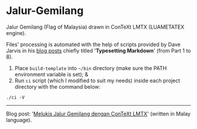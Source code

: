 # Jalur-Gemilang

Jalur Gemilang (Flag of Malaysia) drawn in ConTeXt LMTX (LUAMETATEX engine).

Files' processing is automated with the help of scripts provided by Dave Jarvis in his [blog posts](https://dave.autonoma.ca/blog/) chiefly titled '**Typesetting Markdown**' (from Part 1 to 8).
1. Place `build-template` into `~/bin` directory (make sure the PATH environment variable is set); &
2. Run `ci` script (which I modified to suit my needs) inside each project directory with the command below:
```
./ci -V
```

---

Blog post: '[Melukis Jalur Gemilang dengan ConTeXt LMTX](https://wraihan.com/posts/melukis-jalur-gemilang-dengan-context-lmtx/)' (written in Malay language).

